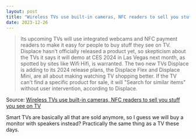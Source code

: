```yaml
---
layout: post
title: "Wireless TVs use built-in cameras, NFC readers to sell you stuff you see on TV"
date: 2023-12-26
---
```


> Its upcoming TVs will use integrated webcams and NFC payment readers to make it easy for people to buy stuff they see on TV. Displace hasn't officially released a product yet, so skepticism about the TVs it says it will demo at CES 2024 in Las Vegas next month, as spotted by sites like Wifi Hifi, is warranted. The two new TVs Displace is adding to its 2024 release plans, the Displace Flex and Displace Mini, are all about making watching TV shopping better. If the TV can't find a specific product for sale, it will "Search for similar items" without user intervention, according to Displace.

Source: [Wireless TVs use built-in cameras, NFC readers to sell you stuff you see on TV](https://arstechnica.com/?p=1991954)

Smart TVs are basically all that are sold anymore,  so I guess we will buy a monitor with speakers instead? Practically the same thing as a TV these days.
